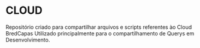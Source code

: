 # CLOUD
Repositório criado para compartilhar arquivos e scripts referentes ào Cloud BredCapas
Utilizado principalmente para o compartilhamento de Querys em Desenvolvimento.
